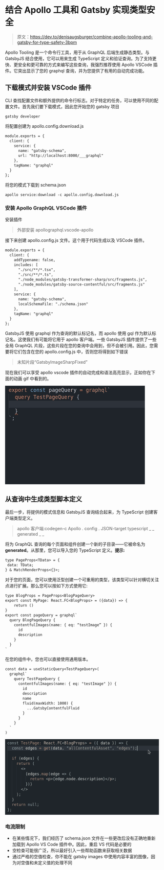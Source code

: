 # 结合 Apollo 工具和 Gatsby 实现类型安全

> 原文：<https://dev.to/denisaugsburger/combine-apollo-tooling-and-gatsby-for-type-safety-3bpm>

Apollo Tooling 是一个命令行工具，用于从 GraphQL 后端生成静态类型。与 GatsbyJS 结合使用，它可以用来生成 TypeScript 定义和验证查询。为了支持更快、更安全和更可靠的方式来编写这些查询，我强烈推荐使用 Apollo VSCode 插件。它突出显示了您的 graphql 查询，并为您提供了有用的自动完成功能。

## 下载模式并安装 VSCode 插件

CLI 查找配置文件和额外提供的命令行标志。对于特定的任务，可以使用不同的配置文件。首先我们要下载模式，因此您开始您的 gatsby 项目

```
gatsby developer 
```

将配置创建为 apollo.config.download.js

```
module.exports = { 
  client: {    
    service: {      
      name: "gatsby-schema",
      url: "http://localhost:8000/___graphql"
    },
    tagName: "graphql"  
  }
}; 
```

将您的模式下载到 schema.json

```
apollo service:download -c apollo.config.download.js 
```

### 安装 Apollo GraphQL VSCode 插件

安装插件

> 外部安装 apollographql.vscode-apollo

接下来创建 apollo.config.js 文件。这个用于代码生成以及 VSCode 插件。

```
module.exports = {
  client: {    
    addTypename: false,
    includes: [
      "./src/**/*.tsx",
      "./src/**/*.ts",
      "./node_modules/gatsby-transformer-sharp/src/fragments.js",
      "./node_modules/gatsby-source-contentful/src/fragments.js"
    ],    
    service: {      
      name: "gatsby-schema",
      localSchemaFile: "./schema.json"
    },
    tagName: "graphql"
  }
}; 
```

GatsbyJS 使用 graphql 作为查询的默认标记名，而 apollo 使用 gql 作为默认标记名。这使我们有可能将它用于 apollo 客户端。一些 GatsbyJS 插件提供了一些全局 GraphQL 片段，这些片段在您的查询中会用到，但不会被引用。因此，您需要将它们包含在您的 apollo.config.js 中，否则您将得到如下错误

> 未知片段“GatsbyImageSharpFixed”

现在我们可以享受 apollo vscode 插件的自动完成和语法高亮显示，正如你在下面的动画 gif 中看到的。

[![Apollo VS Code Plugin preview Gatsby Query](img/5f37ce8e4da80fd56abaa1da9e955795.png)](https://res.cloudinary.com/practicaldev/image/fetch/s--ScTCcmAH--/c_limit%2Cf_auto%2Cfl_progressive%2Cq_66%2Cw_880/https://images.ctfassets.net/tb3nth97hxik/2SFQeDFZLWGuNazwcW8gex/47c9b7f403a2d1a0d6b22407e6caba3c/PreviewAutocomplete.gif)

## 从查询中生成类型脚本定义

最后一步，将提供的模式信息和 GatsbyJS 查询结合起来，为 TypeScript 创建客户端类型定义。

> apollo 客户端:codegen-c Apollo . config . JSON-target typescript _ _ generated _ _

将为 GraphQL 查询的每个页面和组件创建一个新的子目录——它被命名为 __generated__。从那里，您可以导入您的 TypeScript 定义。**提示:**

```
type PageProps<TData> = {
 data: TData;
} & MatchRenderProps<{}>; 
```

对于您的页面，您可以使用泛型创建一个可重用的类型，该类型可以针对横切关注点进行扩展。那么您可以按如下方式使用它:

```
type BlogProps = PageProps<BlogPageQuery>
export const MyPage: React.FC<BlogProps> = ({data}) => {
    return ()
}
export const pageQuery = graphql`
  query BlogPageQuery {
    contentfulImages(name: { eq: “testImage” }) {
      id
      description   
    }
  }
` 
```

在您的组件中，您也可以直接使用通用版本。

```
const data = useStaticQuery<TestPageQuery>(
  graphql`
    query TestPageQuery {
      contentfulImages(name: { eq: "testImage" }) {
        id
        description
        name
        fluid(maxWidth: 1000) {
          ...GatsbyContentfulFluid
        }
      }
    }
  `
) 
```

[![Type Safe GatsbyJS project with apollo code generation](img/53b64a7a50d01b06098f7a9c0d0ca6c7.png)](https://res.cloudinary.com/practicaldev/image/fetch/s--sFYS63-H--/c_limit%2Cf_auto%2Cfl_progressive%2Cq_66%2Cw_880/https://images.ctfassets.net/tb3nth97hxik/1aSh6NQaxHDZIZ2RSvl4uB/63f55875cf358c81361ac7bb23799258/PreviewCodeGeneration.gif)

### 电流限制

*   在某些情况下，我们经历了 schema.json 文件在一些更改后没有正确地重新加载到 Apollo VS Code 插件中。因此，重启 VS 代码是必要的
*   空检查可能很广泛，所以最好引入一些帮助函数来获取相关数据
*   通过严格的空值检查，你不能在 gatsby images 中使用内容丰富的图像，因为对空值和未定义值的处理不同
